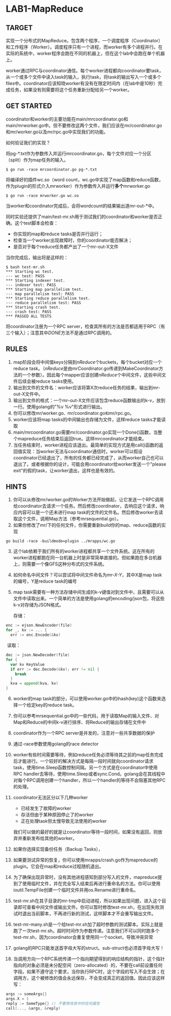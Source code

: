 # LAB1-MapReduce



## TARGET

实现一个分布式的MapReduce。包含两个程序，一个调度程序（Coordinator）和工作程序（Worker）。调度程序只有一个进程，而worker有多个进程并行。在实际的系统中，worker程序会跑在不同的机器上，但在这个lab中会跑在单个机器上。

worker通过RPC与coordinator通信。每个worker进程都向coordinator要task，从一个或多个文件中读入task的输入，执行task，将task的输出写入一个或多个files中。coordinator应该知晓worker有没有在限定时间内（在lab中是10秒）完成任务，如果没有则需要将这个任务重新分配给另一个worker。

## GET STARTED

coordinator和worker的主要功能在main/mrcoordinator.go和main/mrworker.go中。但不要修改这两个文件，我们应该在mr/coordinator.go和mr/worker.go以及mr/rpc.go中实现我们的功能。

如何验证我们的实现？

将pg-*.txt作为参数传入并运行mrcoordinator.go，每个文件对应一个分区（split）作为map任务的输入。

```shell
$ go run -race mrcoordinator.go pg-*.txt
```

将编译好的插件wc.so（word count，wc.go中实现了map函数和reduce函数，作为plugin的形式介入mrworker）作为参数传入并运行**多个**mrworker.go

```shell
$ go run -race mrworker.go wc.so
```

当worker和coordinator完成后，会将wordcount的结果输出道mr-out-*中。

同时实验还提供了main/test-mr.sh用于测试我们的coordinator和worker是否正确。这个test脚本会检查：

* 你实现的map和reduce tasks是否并行运行；
* 检查当一个worker出现故障时，你的coordinator能否解决；
* 是否对于每个reduce任务都产出了一个mr-out-X文件

当你完成后，输出将是这样的：

```shell
$ bash test-mr.sh
*** Starting wc test.
--- wc test: PASS
*** Starting indexer test.
--- indexer test: PASS
*** Starting map parallelism test.
--- map parallelism test: PASS
*** Starting reduce parallelism test.
--- reduce parallelism test: PASS
*** Starting crash test.
--- crash test: PASS
*** PASSED ALL TESTS
```

将coordinator注册为一个RPC server，检查其所有的方法是否都适用于RPC（有三个输入）；注意其中*DONE*方法不是通过RPC调用的。

## RULES

1. map阶段会将中间值keys分隔到*nReduce*个buckets，每个bucket对应一个reduce task。（*nReduce*是由mrCoordinator.go传递到MakeCoordinator方法的一个参数）。因此每个mapper应该创建*nReduce*个中间文件，这些中间文件后续会被reduce tasks使用。
2. 输出到文件的文件名：worker应该将第X次reduce任务的结果，输出到mr-out-X文件中。
3. 输出到文件的格式：一个mr-out-X文件应该包含reduce函数输出的k-v，放到一行。使用golang的"%v %v"形式进行输出。
4. 你可以修改mr/worker.go`、`mr/coordinator.go`和`mr/rpc.go。
5. worker应该将map tasks的中间输出也存储为文件，这样reduce tasks才能读取
6. main/mrcoordinator.go需要mr/coordinator.go实现一个Done()函数，当整个mapreduce任务结束后返回true。这样mrcoordinator才能结束。
7. 当任务结束时，worker进程应该退出。最简单的实现方式是用call()函数的返回值实现：当worker无法与coordinator通信时，worker可以假设coordinator已经退出了，所有的任务都已经完成了，从而worker自己也可以退出了。或者根据你的设计，可能会用coordinator给worker发送一个"please exit"的假的task，让worker退出，这样也是有效的。

## HINTS

1. 你可以从修改mr/worker.go的Worker方法开始做起，让它发送一个RPC调用给coordinator去请求一个任务。然后修改coordinator，去响应这个请求，响应内容可以是一个还未进行map task的文件的文件名。然后修改worker去读取这个文件，调用Map方法（参考mrsequential.go）。
2. 如果你修改了mr/下的任何文件，你需要重新build你的map、reduce函数的实现

```shell
go build -race -buildmode=plugin ../mrapps/wc.go
```

3. 这个lab依赖于我们所有的worker进程都共享一个文件系统。这在所有的worker进程都跑在同一台机器上时是非常简单直接的。但如果跑在多台机器上，则需要一个像GFS这种分布式的文件系统。

4. 如何命名中间文件？可以尝试将中间文件命名为*mr-X-Y*，其中X是map task的编号，Y是reduce task的编号

5. map task需要有一种方法存储中间生成的k-v键值对到文件中，且需要可以从文件中读取出来。一个简单的方法是使用golang的encoding/json包，将这些k-v对存储为JSON格式。

   存储：

```go
enc := ejson.NewEncoder(file)
for _, kv := ... {
  err := enc.Encode(&kv)
```

​		读取：

```go
dec := json.NewDecoder(file)
for {
  var kv KeyValue
  if err := dec.Decode(&kv); err != nil {
    break
  }
  kva = append(kva, kv)
}
```

6. worker的map task的部分，可以使用worker.go中的ihash(key)这个函数来选择一个给定key的reduce task。

7. 你可以参考mrsequential.go中的一些代码，用于读取Map的输入文件、对Map和Reduce的中间k-v进行排序、将Reduce的输出存储在文件中

8. coordinator作为一个RPC server是并发的，注意对一些共享数据的保护

9. 通过-race参数使用golang的race detector

10. worker有些时间需要等待，例如reduce任务必须等待其之前的map任务完成后才能进行。一个较好的解决方式是每隔一段时间就向coordinator请求task，使用time.Sleep函数控制间隔。另一个方式是在coordinator中使用RPC handler去等待，使用time.Sleep或者sync.Cond。golang会在其线程中对每个RPC调用创建一个handler，所以一个handler的等待不会阻塞其他RPC的处理。

11. coordinator无法区分以下几种worker

    * 已经发生了故障的worker
    * 存活但由于某种原因停止了的worker
    * 正在处理task但太慢导致无法使用的worker

    我们可以做的最好的就是让coordinator等待一段时间，如果没有返回，则放弃并重新发布给其他的worker。

12. 如果你选择实现备份任务（Backup Tasks），
13. 如果要测试异常的恢复，你可以使用mrapps/crash.go作为mapreduce的plugin。它会在map和reduce过程随机退出。
14. 为了确保出现异常时，没有其他进程感知到部分写入的文件，mapreduce提到了使用临时文件，并在完全写入结束后再进行重命名的方法。你可以使用ioutil.TempFile创建一个临时文件并用os.Rename进行重命名。
15. test-mr.sh在其子目录的mr-tmp中启动进程，所以如果出现问题，进入这个目录即可查看中间文件或输出文件。你可以暂时修改test-mr.sh，在出现失败测试时退出当前脚本，不再进行新的测试，这样脚本才不会重写输出文件。
16. test-mr-many.sh是一个给test-mr.sh加了超时参数的测试脚本。实际上就是跑了一次test-mr.sh。超时时间作为参数传递。注意我们不可以同时跑多个test-mr.sh，因为coordinator会重复使用同一个socket，导致冲突异常
17. golang的RPC只能发送首字母大写的struct。sub-struct也必须首字母大写！
18. 当调用方向一个RPC系统传递一个指向期望得到的响应结构的指针，这个指针指向的对象必须是未分配空间（zero-allocated）的，不要在call前设置任何字段。如果不遵守这个要求，当你执行RPC时，这个字段的写入不会生效；在调用方，这个被修改的值会永远保存，不会变成真正的返回值。因此应该这样写：

```go
args := someArgs{}
args.X = 1
reply := SomeType{} // 不要修改其中的任何属性
call(..., &args, &reply)
```